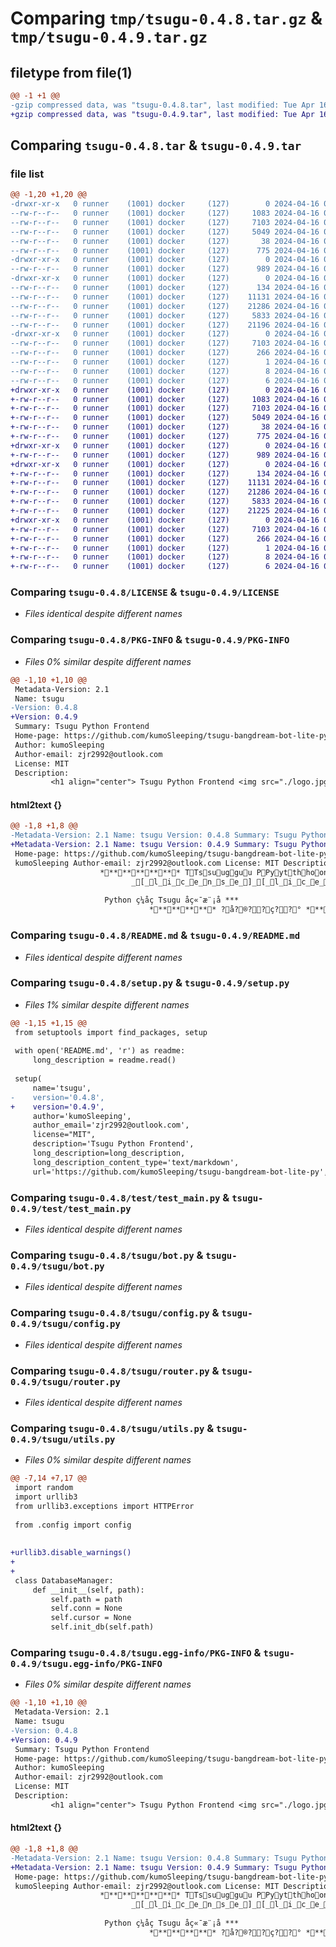 # Comparing `tmp/tsugu-0.4.8.tar.gz` & `tmp/tsugu-0.4.9.tar.gz`

## filetype from file(1)

```diff
@@ -1 +1 @@
-gzip compressed data, was "tsugu-0.4.8.tar", last modified: Tue Apr 16 01:05:33 2024, max compression
+gzip compressed data, was "tsugu-0.4.9.tar", last modified: Tue Apr 16 01:13:29 2024, max compression
```

## Comparing `tsugu-0.4.8.tar` & `tsugu-0.4.9.tar`

### file list

```diff
@@ -1,20 +1,20 @@
-drwxr-xr-x   0 runner    (1001) docker     (127)        0 2024-04-16 01:05:33.777291 tsugu-0.4.8/
--rw-r--r--   0 runner    (1001) docker     (127)     1083 2024-04-16 01:05:21.000000 tsugu-0.4.8/LICENSE
--rw-r--r--   0 runner    (1001) docker     (127)     7103 2024-04-16 01:05:33.777291 tsugu-0.4.8/PKG-INFO
--rw-r--r--   0 runner    (1001) docker     (127)     5049 2024-04-16 01:05:21.000000 tsugu-0.4.8/README.md
--rw-r--r--   0 runner    (1001) docker     (127)       38 2024-04-16 01:05:33.777291 tsugu-0.4.8/setup.cfg
--rw-r--r--   0 runner    (1001) docker     (127)      775 2024-04-16 01:05:21.000000 tsugu-0.4.8/setup.py
-drwxr-xr-x   0 runner    (1001) docker     (127)        0 2024-04-16 01:05:33.777291 tsugu-0.4.8/test/
--rw-r--r--   0 runner    (1001) docker     (127)      989 2024-04-16 01:05:21.000000 tsugu-0.4.8/test/test_main.py
-drwxr-xr-x   0 runner    (1001) docker     (127)        0 2024-04-16 01:05:33.777291 tsugu-0.4.8/tsugu/
--rw-r--r--   0 runner    (1001) docker     (127)      134 2024-04-16 01:05:21.000000 tsugu-0.4.8/tsugu/__init__.py
--rw-r--r--   0 runner    (1001) docker     (127)    11131 2024-04-16 01:05:21.000000 tsugu-0.4.8/tsugu/bot.py
--rw-r--r--   0 runner    (1001) docker     (127)    21286 2024-04-16 01:05:21.000000 tsugu-0.4.8/tsugu/config.py
--rw-r--r--   0 runner    (1001) docker     (127)     5833 2024-04-16 01:05:21.000000 tsugu-0.4.8/tsugu/router.py
--rw-r--r--   0 runner    (1001) docker     (127)    21196 2024-04-16 01:05:21.000000 tsugu-0.4.8/tsugu/utils.py
-drwxr-xr-x   0 runner    (1001) docker     (127)        0 2024-04-16 01:05:33.777291 tsugu-0.4.8/tsugu.egg-info/
--rw-r--r--   0 runner    (1001) docker     (127)     7103 2024-04-16 01:05:33.000000 tsugu-0.4.8/tsugu.egg-info/PKG-INFO
--rw-r--r--   0 runner    (1001) docker     (127)      266 2024-04-16 01:05:33.000000 tsugu-0.4.8/tsugu.egg-info/SOURCES.txt
--rw-r--r--   0 runner    (1001) docker     (127)        1 2024-04-16 01:05:33.000000 tsugu-0.4.8/tsugu.egg-info/dependency_links.txt
--rw-r--r--   0 runner    (1001) docker     (127)        8 2024-04-16 01:05:33.000000 tsugu-0.4.8/tsugu.egg-info/requires.txt
--rw-r--r--   0 runner    (1001) docker     (127)        6 2024-04-16 01:05:33.000000 tsugu-0.4.8/tsugu.egg-info/top_level.txt
+drwxr-xr-x   0 runner    (1001) docker     (127)        0 2024-04-16 01:13:29.890428 tsugu-0.4.9/
+-rw-r--r--   0 runner    (1001) docker     (127)     1083 2024-04-16 01:13:20.000000 tsugu-0.4.9/LICENSE
+-rw-r--r--   0 runner    (1001) docker     (127)     7103 2024-04-16 01:13:29.890428 tsugu-0.4.9/PKG-INFO
+-rw-r--r--   0 runner    (1001) docker     (127)     5049 2024-04-16 01:13:20.000000 tsugu-0.4.9/README.md
+-rw-r--r--   0 runner    (1001) docker     (127)       38 2024-04-16 01:13:29.890428 tsugu-0.4.9/setup.cfg
+-rw-r--r--   0 runner    (1001) docker     (127)      775 2024-04-16 01:13:20.000000 tsugu-0.4.9/setup.py
+drwxr-xr-x   0 runner    (1001) docker     (127)        0 2024-04-16 01:13:29.890428 tsugu-0.4.9/test/
+-rw-r--r--   0 runner    (1001) docker     (127)      989 2024-04-16 01:13:20.000000 tsugu-0.4.9/test/test_main.py
+drwxr-xr-x   0 runner    (1001) docker     (127)        0 2024-04-16 01:13:29.890428 tsugu-0.4.9/tsugu/
+-rw-r--r--   0 runner    (1001) docker     (127)      134 2024-04-16 01:13:20.000000 tsugu-0.4.9/tsugu/__init__.py
+-rw-r--r--   0 runner    (1001) docker     (127)    11131 2024-04-16 01:13:20.000000 tsugu-0.4.9/tsugu/bot.py
+-rw-r--r--   0 runner    (1001) docker     (127)    21286 2024-04-16 01:13:20.000000 tsugu-0.4.9/tsugu/config.py
+-rw-r--r--   0 runner    (1001) docker     (127)     5833 2024-04-16 01:13:20.000000 tsugu-0.4.9/tsugu/router.py
+-rw-r--r--   0 runner    (1001) docker     (127)    21225 2024-04-16 01:13:20.000000 tsugu-0.4.9/tsugu/utils.py
+drwxr-xr-x   0 runner    (1001) docker     (127)        0 2024-04-16 01:13:29.890428 tsugu-0.4.9/tsugu.egg-info/
+-rw-r--r--   0 runner    (1001) docker     (127)     7103 2024-04-16 01:13:29.000000 tsugu-0.4.9/tsugu.egg-info/PKG-INFO
+-rw-r--r--   0 runner    (1001) docker     (127)      266 2024-04-16 01:13:29.000000 tsugu-0.4.9/tsugu.egg-info/SOURCES.txt
+-rw-r--r--   0 runner    (1001) docker     (127)        1 2024-04-16 01:13:29.000000 tsugu-0.4.9/tsugu.egg-info/dependency_links.txt
+-rw-r--r--   0 runner    (1001) docker     (127)        8 2024-04-16 01:13:29.000000 tsugu-0.4.9/tsugu.egg-info/requires.txt
+-rw-r--r--   0 runner    (1001) docker     (127)        6 2024-04-16 01:13:29.000000 tsugu-0.4.9/tsugu.egg-info/top_level.txt
```

### Comparing `tsugu-0.4.8/LICENSE` & `tsugu-0.4.9/LICENSE`

 * *Files identical despite different names*

### Comparing `tsugu-0.4.8/PKG-INFO` & `tsugu-0.4.9/PKG-INFO`

 * *Files 0% similar despite different names*

```diff
@@ -1,10 +1,10 @@
 Metadata-Version: 2.1
 Name: tsugu
-Version: 0.4.8
+Version: 0.4.9
 Summary: Tsugu Python Frontend
 Home-page: https://github.com/kumoSleeping/tsugu-bangdream-bot-lite-py
 Author: kumoSleeping
 Author-email: zjr2992@outlook.com
 License: MIT
 Description: 
         <h1 align="center"> Tsugu Python Frontend <img src="./logo.jpg" width="30" width="30" height="30" alt="tmrn"/> </h1>
```

#### html2text {}

```diff
@@ -1,8 +1,8 @@
-Metadata-Version: 2.1 Name: tsugu Version: 0.4.8 Summary: Tsugu Python Frontend
+Metadata-Version: 2.1 Name: tsugu Version: 0.4.9 Summary: Tsugu Python Frontend
 Home-page: https://github.com/kumoSleeping/tsugu-bangdream-bot-lite-py Author:
 kumoSleeping Author-email: zjr2992@outlook.com License: MIT Description:
                    ************ TTssuugguu PPyytthhoonn FFrroonntteenndd[[ttmmrrnn]] ************
                           _[_l_i_c_e_n_s_e_]_[_l_i_c_e_n_s_e_]_[_l_i_c_e_n_s_e_]
 
                     Python ç¼åç Tsugu åç«¯æ¨¡å ***
                               ********** ?å?®??ç??° **********
```

### Comparing `tsugu-0.4.8/README.md` & `tsugu-0.4.9/README.md`

 * *Files identical despite different names*

### Comparing `tsugu-0.4.8/setup.py` & `tsugu-0.4.9/setup.py`

 * *Files 1% similar despite different names*

```diff
@@ -1,15 +1,15 @@
 from setuptools import find_packages, setup
 
 with open('README.md', 'r') as readme:
     long_description = readme.read()
 
 setup(
     name='tsugu',
-    version='0.4.8',
+    version='0.4.9',
     author='kumoSleeping',
     author_email='zjr2992@outlook.com',
     license="MIT",
     description='Tsugu Python Frontend',
     long_description=long_description,
     long_description_content_type='text/markdown',
     url='https://github.com/kumoSleeping/tsugu-bangdream-bot-lite-py',
```

### Comparing `tsugu-0.4.8/test/test_main.py` & `tsugu-0.4.9/test/test_main.py`

 * *Files identical despite different names*

### Comparing `tsugu-0.4.8/tsugu/bot.py` & `tsugu-0.4.9/tsugu/bot.py`

 * *Files identical despite different names*

### Comparing `tsugu-0.4.8/tsugu/config.py` & `tsugu-0.4.9/tsugu/config.py`

 * *Files identical despite different names*

### Comparing `tsugu-0.4.8/tsugu/router.py` & `tsugu-0.4.9/tsugu/router.py`

 * *Files identical despite different names*

### Comparing `tsugu-0.4.8/tsugu/utils.py` & `tsugu-0.4.9/tsugu/utils.py`

 * *Files 0% similar despite different names*

```diff
@@ -7,14 +7,17 @@
 import random
 import urllib3
 from urllib3.exceptions import HTTPError
 
 from .config import config
 
 
+urllib3.disable_warnings()
+
+
 class DatabaseManager:
     def __init__(self, path):
         self.path = path
         self.conn = None
         self.cursor = None
         self.init_db(self.path)
```

### Comparing `tsugu-0.4.8/tsugu.egg-info/PKG-INFO` & `tsugu-0.4.9/tsugu.egg-info/PKG-INFO`

 * *Files 0% similar despite different names*

```diff
@@ -1,10 +1,10 @@
 Metadata-Version: 2.1
 Name: tsugu
-Version: 0.4.8
+Version: 0.4.9
 Summary: Tsugu Python Frontend
 Home-page: https://github.com/kumoSleeping/tsugu-bangdream-bot-lite-py
 Author: kumoSleeping
 Author-email: zjr2992@outlook.com
 License: MIT
 Description: 
         <h1 align="center"> Tsugu Python Frontend <img src="./logo.jpg" width="30" width="30" height="30" alt="tmrn"/> </h1>
```

#### html2text {}

```diff
@@ -1,8 +1,8 @@
-Metadata-Version: 2.1 Name: tsugu Version: 0.4.8 Summary: Tsugu Python Frontend
+Metadata-Version: 2.1 Name: tsugu Version: 0.4.9 Summary: Tsugu Python Frontend
 Home-page: https://github.com/kumoSleeping/tsugu-bangdream-bot-lite-py Author:
 kumoSleeping Author-email: zjr2992@outlook.com License: MIT Description:
                    ************ TTssuugguu PPyytthhoonn FFrroonntteenndd[[ttmmrrnn]] ************
                           _[_l_i_c_e_n_s_e_]_[_l_i_c_e_n_s_e_]_[_l_i_c_e_n_s_e_]
 
                     Python ç¼åç Tsugu åç«¯æ¨¡å ***
                               ********** ?å?®??ç??° **********
```


